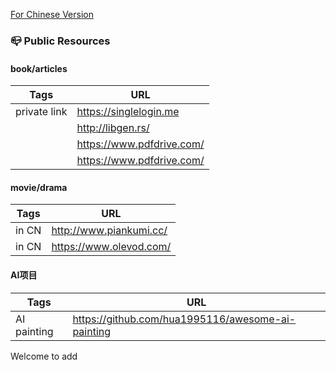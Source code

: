 [For Chinese Version](README.md)

### 📪 Public Resources

#### book/articles
|Tags   |URL    |
|----------|------------------------|
|private link|https://singlelogin.me  |
|          |http://libgen.rs/       |
|          |https://www.pdfdrive.com/|
|          |https://www.pdfdrive.com/|

#### movie/drama
|Tags   |URL    |
|----------|------------------------|
|in CN      |http://www.piankumi.cc/ |
|in CN      |https://www.olevod.com/ |

#### AI项目
|Tags  |URL    |
|----------|------------------------|
|AI painting|https://github.com/hua1995116/awesome-ai-painting|


Welcome to add

